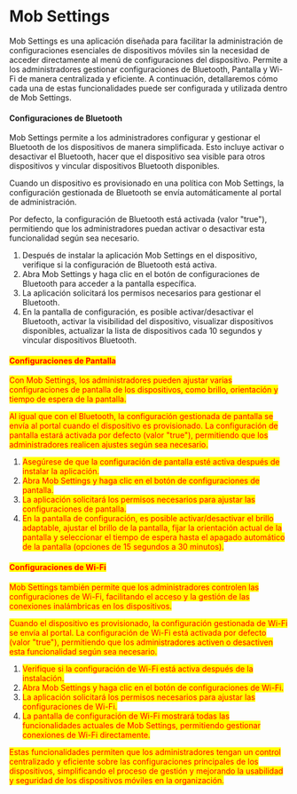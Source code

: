 # Mob Settings

Mob Settings es una aplicación diseñada para facilitar la administración de configuraciones esenciales de dispositivos móviles sin la necesidad de acceder directamente al menú de configuraciones del dispositivo. Permite a los administradores gestionar configuraciones de Bluetooth, Pantalla y Wi-Fi de manera centralizada y eficiente. A continuación, detallaremos cómo cada una de estas funcionalidades puede ser configurada y utilizada dentro de Mob Settings.

#### Configuraciones de Bluetooth

Mob Settings permite a los administradores configurar y gestionar el Bluetooth de los dispositivos de manera simplificada. Esto incluye activar o desactivar el Bluetooth, hacer que el dispositivo sea visible para otros dispositivos y vincular dispositivos Bluetooth disponibles.

Cuando un dispositivo es provisionado en una política con Mob Settings, la configuración gestionada de Bluetooth se envía automáticamente al portal de administración.&#x20;

Por defecto, la configuración de Bluetooth está activada (valor "true"), permitiendo que los administradores puedan activar o desactivar esta funcionalidad según sea necesario.

1. Después de instalar la aplicación Mob Settings en el dispositivo, verifique si la configuración de Bluetooth está activa.
2. Abra Mob Settings y haga clic en el botón de configuraciones de Bluetooth para acceder a la pantalla específica.
3. La aplicación solicitará los permisos necesarios para gestionar el Bluetooth.
4. En la pantalla de configuración, es posible activar/desactivar el Bluetooth, activar la visibilidad del dispositivo, visualizar dispositivos disponibles, actualizar la lista de dispositivos cada 10 segundos y vincular dispositivos Bluetooth.

#### <mark style="color:red;">Configuraciones de Pantalla</mark>

<mark style="color:red;">Con Mob Settings, los administradores pueden ajustar varias configuraciones de pantalla de los dispositivos, como brillo, orientación y tiempo de espera de la pantalla.</mark>

<mark style="color:red;">Al igual que con el Bluetooth, la configuración gestionada de pantalla se envía al portal cuando el dispositivo es provisionado. La configuración de pantalla estará activada por defecto (valor "true"), permitiendo que los administradores realicen ajustes según sea necesario.</mark>

1. <mark style="color:red;">Asegúrese de que la configuración de pantalla esté activa después de instalar la aplicación.</mark>
2. <mark style="color:red;">Abra Mob Settings y haga clic en el botón de configuraciones de pantalla.</mark>
3. <mark style="color:red;">La aplicación solicitará los permisos necesarios para ajustar las configuraciones de pantalla.</mark>
4. <mark style="color:red;">En la pantalla de configuración, es posible activar/desactivar el brillo adaptable, ajustar el brillo de la pantalla, fijar la orientación actual de la pantalla y seleccionar el tiempo de espera hasta el apagado automático de la pantalla (opciones de 15 segundos a 30 minutos).</mark>

#### <mark style="color:red;">Configuraciones de Wi-Fi</mark>

<mark style="color:red;">Mob Settings también permite que los administradores controlen las configuraciones de Wi-Fi, facilitando el acceso y la gestión de las conexiones inalámbricas en los dispositivos.</mark>

<mark style="color:red;">Cuando el dispositivo es provisionado, la configuración gestionada de Wi-Fi se envía al portal. La configuración de Wi-Fi está activada por defecto (valor "true"), permitiendo que los administradores activen o desactiven esta funcionalidad según sea necesario.</mark>

1. <mark style="color:red;">Verifique si la configuración de Wi-Fi está activa después de la instalación.</mark>
2. <mark style="color:red;">Abra Mob Settings y haga clic en el botón de configuraciones de Wi-Fi.</mark>
3. <mark style="color:red;">La aplicación solicitará los permisos necesarios para ajustar las configuraciones de Wi-Fi.</mark>
4. <mark style="color:red;">La pantalla de configuración de Wi-Fi mostrará todas las funcionalidades actuales de Mob Settings, permitiendo gestionar conexiones de Wi-Fi directamente.</mark>

<mark style="color:red;">Estas funcionalidades permiten que los administradores tengan un control centralizado y eficiente sobre las configuraciones principales de los dispositivos, simplificando el proceso de gestión y mejorando la usabilidad y seguridad de los dispositivos móviles en la organización.</mark>
